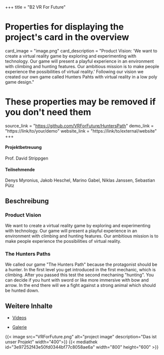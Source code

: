 +++
title = "B2 VR For Future"

# Properties for displaying the project's card in the overview
card_image = "image.png"
card_description = "Product Vision: 'We want to create a virtual reality game by exploring and experimenting with technology. Our game will present a playful experience in an environment with climbing and hunting features. Our ambitious mission is to make people experience the possibilities of virtual reality.' Following our vision we created our own game called Hunters Pahts with virtual reality in a low poly game design."

# These properties may be removed if you don't need them
source_link = "https://github.com/VRForFuture/HuntersPath"
demo_link = "https://link/to/your/demo"
website_link = "https://link/to/external/website"
+++

#### Projektbetreuung
Prof. David Strippgen

#### Teilnehmende
Denys Myronius,
Jakob Heschel,
Marino Gabel,
Niklas Janssen,
Sebastian Pütz


## Beschreibung
### Product Vision
We want to create a virtual reality game by exploring and experimenting with technology. Our game will present a playful experience in an environment with climbing and hunting features. Our ambitious mission is to make people experience the possibilities of virtual reality.

### The Hunters Paths
We called our game "The Hunters Path" because the protagonist should be a hunter. In the first level you get introduced in the first mechanic, which is climbing. After you passed this test the second mechaning "hunting". You can decide if you hunt with sword or like more immersive with bow and arrow. In the end there will we a fight against a strong animal which should be hunted down.

## Weitere Inhalte
* [Videos](videos)

* [Galerie](galerie)

{{< image src="VRForFuture.png" alt="project image" description="Das ist unser Projekt" width="400">}}
{{< mediathek id="3e97252f43e50fd0344bf77c8058ae6a" width="800" height="600" >}}

